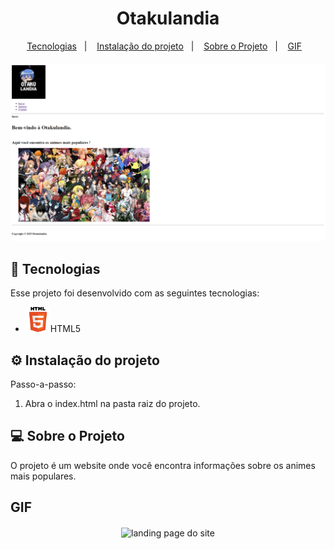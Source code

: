 <h1 align="center"> Otakulandia </h1>

<div align="center">
  <a href="#-tecnologias">Tecnologias</a>&nbsp;&nbsp;&nbsp;|&nbsp;&nbsp;&nbsp;
    <a href="#-instalacao-do-projeto">Instalação do projeto</a>&nbsp;&nbsp;&nbsp;|&nbsp;&nbsp;&nbsp;
  <a href="#-sobre-o-projeto">Sobre o Projeto</a>&nbsp;&nbsp;&nbsp;|&nbsp;&nbsp;&nbsp;
  <a href="#-gif">GIF</a>&nbsp;&nbsp;&nbsp;
</div>

<div align="center" style="margin-top: 20px;">
  <img alt="landing page do site" src="./assets/otakulandia.png"/>
</div>

## 🚀 Tecnologias

Esse projeto foi desenvolvido com as seguintes tecnologias:

- <img alt="landing page do site" width="40px" src="./assets/html.png">HTML5</img>

## ⚙️ Instalação do projeto

Passo-a-passo:

1. Abra o index.html na pasta raiz do projeto.

## 💻 Sobre o Projeto

O projeto é um website onde você encontra informações sobre os animes mais populares.

## GIF

<div align="center" style="margin-top: 20px;">
  <img alt="landing page do site" src="./assets/gif.gif"/>
</div>
